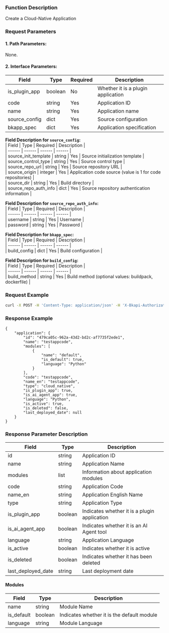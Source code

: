 ### Function Description  
Create a Cloud-Native Application  

### Request Parameters  

#### 1. Path Parameters:  
None. 

#### 2. Interface Parameters:  
| Field | Type | Required | Description |  
| ------ | ------ | ------ | ------ |  
| is_plugin_app | boolean | No | Whether it is a plugin application |  
| code | string | Yes | Application ID |  
| name | string | Yes | Application name |  
| source_config | dict | Yes | Source configuration |  
| bkapp_spec | dict | Yes | Application specification |  

**Field Description for `source_config`:**  
| Field | Type | Required | Description |  
| ------ | ------ | ------ | ------ |  
| source_init_template | string | Yes | Source initialization template |  
| source_control_type | string | Yes | Source control type |  
| source_repo_url | string | Yes | Source repository URL |  
| source_origin | integer | Yes | Application code source (value is 1 for code repositories) |  
| source_dir | string | Yes | Build directory |  
| source_repo_auth_info | dict | Yes | Source repository authentication information |  

**Field Description for `source_repo_auth_info`:**  
| Field | Type | Required | Description |  
| ------ | ------ | ------ | ------ |  
| username | string | Yes | Username |  
| password | string | Yes | Password |  

**Field Description for `bkapp_spec`:**  
| Field | Type | Required | Description |  
| ------ | ------ | ------ | ------ |  
| build_config | dict | Yes | Build configuration |  

**Field Description for `build_config`:**  
| Field | Type | Required | Description |  
| ------ | ------ | ------ | ------ |  
| build_method | string | Yes | Build method (optional values: buildpack, dockerfile) |  

### Request Example  
```bash
curl -X POST -H 'Content-Type: application/json' -H 'X-Bkapi-Authorization: {"bk_app_code": "apigw-api-test", "bk_app_secret": "***", "bk_token": "***"}' -d '{   "is_plugin_app": false,   "code": "testappcode",   "name": "testappcode",   "source_config": {       "source_init_template": "dj2_with_auth",       "source_control_type": "bare_git",       "source_repo_url": "https://gitee.com/example/apps.git",       "source_origin": 1,       "source_dir": "plugin",       "source_repo_auth_info": {           "username": "xxxxxx ",           "password": "***"       }   },   "bkapp_spec": {       "build_config": {           "build_method": "buildpack"       }   }}' --insecure https://bkapi.example.com/api/bkpaas3/stag/bkapps/cloud-native/
```

### Response Example
```
{
    "application": {
        "id": "479ca05c-962a-43d2-bd2c-af7735f2ede1",
        "name": "testappcode",
        "modules": [
            {
                "name": "default",
                "is_default": true,
                "language": "Python"
            }
        ],
        "code": "testappcode",
        "name_en": "testappcode",
        "type": "cloud_native",
        "is_plugin_app": true,
        "is_ai_agent_app": true,
        "language": "Python",
        "is_active": true,
        "is_deleted": false,
        "last_deployed_date": null
    }
}
```

### Response Parameter Description

| Field                | Type     | Description                     |
|----------------------|----------|---------------------------------|
| id                   | string   | Application ID                  |
| name                 | string   | Application Name                |
| modules              | list     | Information about application modules |
| code                 | string   | Application Code                |
| name_en              | string   | Application English Name        |
| type                 | string   | Application Type                |
| is_plugin_app        | boolean  | Indicates whether it is a plugin application |
| is_ai_agent_app      | boolean  | Indicates whether it is an AI Agent tool |
| language             | string   | Application Language            |
| is_active            | boolean  | Indicates whether it is active   |
| is_deleted           | boolean  | Indicates whether it has been deleted |
| last_deployed_date   | string   | Last deployment date            |

#### Modules
| Field     | Type     | Description         |
|-----------|----------|---------------------|
| name      | string   | Module Name         |
| is_default | boolean  | Indicates whether it is the default module |
| language  | string   | Module Language      |
